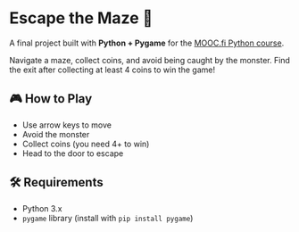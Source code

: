 # Escape the Maze 🧩

A final project built with **Python + Pygame** for the [MOOC.fi Python course](https://programming-25.mooc.fi/).

Navigate a maze, collect coins, and avoid being caught by the monster. Find the exit after collecting at least 4 coins to win the game!

## 🎮 How to Play
- Use arrow keys to move
- Avoid the monster
- Collect coins (you need 4+ to win)
- Head to the door to escape

## 🛠 Requirements
- Python 3.x
- `pygame` library (install with `pip install pygame`)
